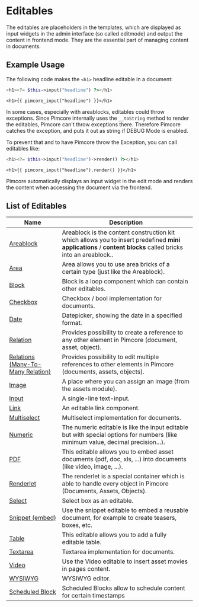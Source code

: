 # Editables

The editables are placeholders in the templates, which are displayed as input widgets in the admin interface (so called editmode) and output the content in frontend mode.
They are the essential part of managing content in documents. 

## Example Usage 
The following code makes the `<h1>` headline editable in a document: 

<div class="code-section">

```php 
<h1><?= $this->input("headline") ?></h1>
```

```twig 
<h1>{{ pimcore_input("headline") }}</h1>
```

In some cases, especially with areablocks, editables could throw exceptions. Since Pimcore internally uses the `__toString` method to render
the editables, Pimcore can't throw exceptions there. Therefore Pimcore catches the exception, and puts it out as string if DEBUG Mode is enabled.

To prevent that and to have Pimcore throw the Exception, you can call editables like:

```php 
<h1><?= $this->input("headline")->render() ?></h1>
```

```twig 
<h1>{{ pimcore_input("headline").render() }}</h1>
```

</div>

Pimcore automatically displays an input widget in the edit mode and renders the content when accessing the document via the frontend. 

## List of Editables 

| Name                                                     | Description                                                                                                                                                                                                                    |
|----------------------------------------------------------|--------------------------------------------------------------------------------------------------------------------------------------------------------------------------------------------------------------------------------|
| [Areablock](./02_Areablock/README.md)                    | Areablock is the content construction kit which allows you to insert predefined **mini applications** / **content blocks** called bricks into an areablock..                                                                                        |
| [Area](./04_Area.md)                                     | Area allows you to use area bricks of a certain type (just like the Areablock).                                                                                                                                                                     |
| [Block](./06_Block)                                      | Block is a loop component which can contain other editables.                                                                                                                                                                                |
| [Checkbox](./08_Checkbox.md)                             | Checkbox / bool implementation for documents.                                                                                                                                                                                   |
| [Date](./10_Date.md)                                     | Datepicker, showing the date in a specified format.                                                                                                                                                                                        |
| [Relation](./12_Relation_(Many-To-One).md)                   | Provides possibility to create a reference to any other element in Pimcore (document, asset, object).                                                                                                                      |
| [Relations (Many-To-Many Relation)](./13_Relations_(Many-To-Many).md)      | Provides possibility to edit multiple references to other elements in Pimcore (documents, assets, objects).                                                                                                                  |
| [Image](./14_Image.md)                                   | A place where you can assign an image (from the assets module).                                                                                                                                                    |
| [Input](./16_Input.md)                                   | A single-line text-input.                                                                                                                                                               |
| [Link](./18_Link.md)                                     | An editable link component.                                                                                                                                                             |
| [Multiselect](./22_Multiselect.md)                       | Multiselect implementation for documents.                                                                                                                                                                                  |
| [Numeric](./24_Numeric.md)                               | The numeric editable is like the input editable but with special options for numbers (like minimum value, decimal precision...).                                                                                     |
| [PDF](./26_PDF.md)                                       | This editable allows you to embed asset documents (pdf, doc, xls, ...) into documents (like video, image, ...).                                                                                                                |
| [Renderlet](./28_Renderlet.md)                           | The renderlet is a special container which is able to handle every object in Pimcore (Documents, Assets, Objects).     |
| [Select](./30_Select.md)                                 | Select box as an editable.                                                                                                                                                                                                     |
| [Snippet (embed)](./32_Snippet.md)                       | Use the snippet editable to embed a reusable document, for example to create teasers, boxes, etc.                                                                                                                              |
| [Table](./34_Table.md)                                   | This editable allows you to add a fully editable table.                                                                                                                                                                          |
| [Textarea](./36_Textarea.md)                             | Textarea implementation for documents.                                                                                                                                                                                     |
| [Video](./38_Video.md)                                   | Use the Video editable to insert asset movies in pages content.                                                                                                                                                                |
| [WYSIWYG](./40_WYSIWYG.md)                               | WYSIWYG editor.                                                                                                                                                                                                         |
| [Scheduled Block](./42_Scheduled_Block.md)               | Scheduled Blocks allow to schedule content for certain timestamps |

